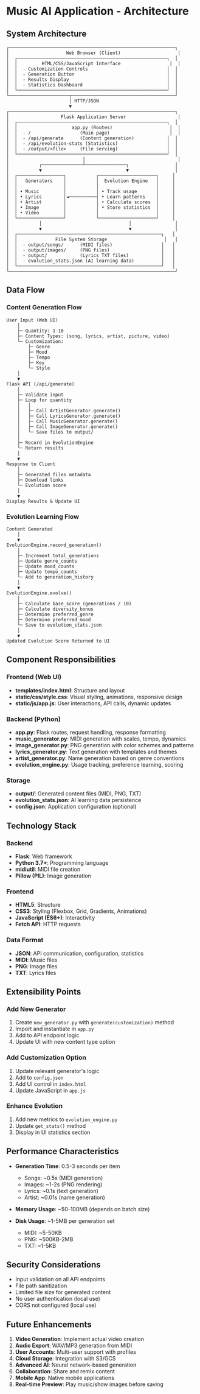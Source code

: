 # Music AI Application - Architecture

## System Architecture

```
┌─────────────────────────────────────────────────────────────┐
│                     Web Browser (Client)                     │
│  ┌───────────────────────────────────────────────────────┐  │
│  │         HTML/CSS/JavaScript Interface                  │  │
│  │  - Customization Controls                             │  │
│  │  - Generation Button                                  │  │
│  │  - Results Display                                    │  │
│  │  - Statistics Dashboard                               │  │
│  └───────────────────────────────────────────────────────┘  │
└──────────────────────┬──────────────────────────────────────┘
                       │ HTTP/JSON
                       ▼
┌─────────────────────────────────────────────────────────────┐
│                   Flask Application Server                   │
│  ┌───────────────────────────────────────────────────────┐  │
│  │                    app.py (Routes)                     │  │
│  │  - /                  (Main page)                      │  │
│  │  - /api/generate      (Content generation)            │  │
│  │  - /api/evolution-stats (Statistics)                  │  │
│  │  - /output/<file>     (File serving)                  │  │
│  └───────────────────────────────────────────────────────┘  │
│                           │                                  │
│           ┌───────────────┴───────────────┐                 │
│           ▼                               ▼                 │
│  ┌─────────────────┐           ┌─────────────────────┐     │
│  │   Generators    │           │  Evolution Engine   │     │
│  │                 │           │                     │     │
│  │ • Music         │           │ • Track usage       │     │
│  │ • Lyrics        │◄──────────┤ • Learn patterns    │     │
│  │ • Artist        │           │ • Calculate scores  │     │
│  │ • Image         │           │ • Store statistics  │     │
│  │ • Video         │           │                     │     │
│  └─────────────────┘           └─────────────────────┘     │
│           │                                │                │
│           ▼                                ▼                │
│  ┌─────────────────────────────────────────────────────┐   │
│  │              File System Storage                     │   │
│  │  - output/songs/      (MIDI files)                  │   │
│  │  - output/images/     (PNG files)                   │   │
│  │  - output/            (Lyrics TXT files)            │   │
│  │  - evolution_stats.json (AI learning data)          │   │
│  └─────────────────────────────────────────────────────┘   │
└─────────────────────────────────────────────────────────────┘
```

## Data Flow

### Content Generation Flow

```
User Input (Web UI)
    │
    ├─ Quantity: 1-10
    ├─ Content Types: [song, lyrics, artist, picture, video]
    └─ Customization:
        ├─ Genre
        ├─ Mood
        ├─ Tempo
        ├─ Key
        └─ Style
    │
    ▼
Flask API (/api/generate)
    │
    ├─ Validate input
    ├─ Loop for quantity
    │   │
    │   ├─ Call ArtistGenerator.generate()
    │   ├─ Call LyricsGenerator.generate()
    │   ├─ Call MusicGenerator.generate()
    │   ├─ Call ImageGenerator.generate()
    │   └─ Save files to output/
    │
    ├─ Record in EvolutionEngine
    └─ Return results
    │
    ▼
Response to Client
    │
    ├─ Generated files metadata
    ├─ Download links
    └─ Evolution score
    │
    ▼
Display Results & Update UI
```

### Evolution Learning Flow

```
Content Generated
    │
    ▼
EvolutionEngine.record_generation()
    │
    ├─ Increment total_generations
    ├─ Update genre_counts
    ├─ Update mood_counts
    ├─ Update tempo_counts
    └─ Add to generation_history
    │
    ▼
EvolutionEngine.evolve()
    │
    ├─ Calculate base_score (generations / 10)
    ├─ Calculate diversity_bonus
    ├─ Determine preferred_genre
    ├─ Determine preferred_mood
    └─ Save to evolution_stats.json
    │
    ▼
Updated Evolution Score Returned to UI
```

## Component Responsibilities

### Frontend (Web UI)
- **templates/index.html**: Structure and layout
- **static/css/style.css**: Visual styling, animations, responsive design
- **static/js/app.js**: User interactions, API calls, dynamic updates

### Backend (Python)
- **app.py**: Flask routes, request handling, response formatting
- **music_generator.py**: MIDI generation with scales, tempo, dynamics
- **image_generator.py**: PNG generation with color schemes and patterns
- **lyrics_generator.py**: Text generation with templates and themes
- **artist_generator.py**: Name generation based on genre conventions
- **evolution_engine.py**: Usage tracking, preference learning, scoring

### Storage
- **output/**: Generated content files (MIDI, PNG, TXT)
- **evolution_stats.json**: AI learning data persistence
- **config.json**: Application configuration (optional)

## Technology Stack

### Backend
- **Flask**: Web framework
- **Python 3.7+**: Programming language
- **midiutil**: MIDI file creation
- **Pillow (PIL)**: Image generation

### Frontend
- **HTML5**: Structure
- **CSS3**: Styling (Flexbox, Grid, Gradients, Animations)
- **JavaScript (ES6+)**: Interactivity
- **Fetch API**: HTTP requests

### Data Format
- **JSON**: API communication, configuration, statistics
- **MIDI**: Music files
- **PNG**: Image files
- **TXT**: Lyrics files

## Extensibility Points

### Add New Generator
1. Create `new_generator.py` with `generate(customization)` method
2. Import and instantiate in `app.py`
3. Add to API endpoint logic
4. Update UI with new content type option

### Add Customization Option
1. Update relevant generator's logic
2. Add to `config.json`
3. Add UI control in `index.html`
4. Update JavaScript in `app.js`

### Enhance Evolution
1. Add new metrics to `evolution_engine.py`
2. Update `get_stats()` method
3. Display in UI statistics section

## Performance Characteristics

- **Generation Time**: 0.5-3 seconds per item
  - Songs: ~0.5s (MIDI generation)
  - Images: ~1-2s (PNG rendering)
  - Lyrics: ~0.1s (text generation)
  - Artist: ~0.01s (name generation)

- **Memory Usage**: ~50-100MB (depends on batch size)
- **Disk Usage**: ~1-5MB per generation set
  - MIDI: ~5-50KB
  - PNG: ~500KB-2MB
  - TXT: ~1-5KB

## Security Considerations

- Input validation on all API endpoints
- File path sanitization
- Limited file size for generated content
- No user authentication (local use)
- CORS not configured (local use)

## Future Enhancements

1. **Video Generation**: Implement actual video creation
2. **Audio Export**: WAV/MP3 generation from MIDI
3. **User Accounts**: Multi-user support with profiles
4. **Cloud Storage**: Integration with S3/GCS
5. **Advanced AI**: Neural network-based generation
6. **Collaboration**: Share and remix content
7. **Mobile App**: Native mobile applications
8. **Real-time Preview**: Play music/show images before saving
